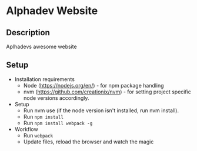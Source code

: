 #  Alphadev Website

## Description

Aplhadevs awesome website

## Setup

* Installation requirements
  * Node (https://nodejs.org/en/) - for npm package handling
  * nvm (https://github.com/creationix/nvm) - for setting project specific node versions accordingly.
* Setup
  * Run nvm use (if the node version isn't installed, run nvm install).
  * Run `npm install`
  * Run `npm install webpack -g`
* Workflow
  * Run `webpack`
  * Update files, reload the browser and watch the magic
